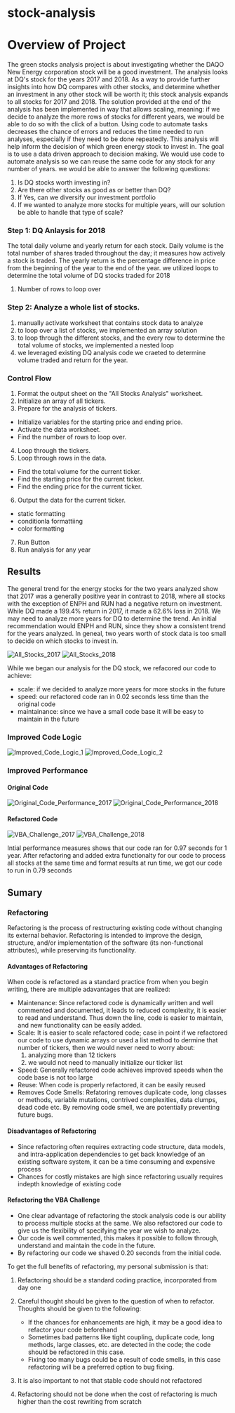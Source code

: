 # stock-analysis
# Overview of Project
The green stocks analysis project is about investigating whether the DAQO New Energy corporation stock will be a good investment. The analysis looks at DQ's stock for the years 2017 and 2018. As a way to provide further insights into how DQ compares with other stocks, and determine whether an investment in any other stock will be worth it; this stock analysis expands to all stocks for 2017 and 2018.
The solution provided at the end of the analysis has been implemented in way that allows scaling, meaning: if we decide to analyze the more rows of stocks for different years, we would be able to do so with the click of a button. Using code to automate tasks decreases the chance of errors and reduces the time needed to run analyses, especially if they need to be done repeatedly.
This analysis will help inform the decision of which green energy stock to invest in. The goal is to use a data driven approach to decision making. We would use code to automate analysis so we can reuse the same code for any stock for any number of years. we would be able to answer the following questions:
1. Is DQ stocks worth investing in?
2. Are there other stocks as good as or better than DQ?
3. If Yes, can we diversify our investment portfolio
4. If we wanted to analyze more stocks for multiple years, will our solution be able to handle that type of scale?

### Step 1: DQ Anlaysis for 2018
The total daily volume and yearly return for each stock. Daily volume is the total number of shares traded throughout the day; it measures how actively a stock is traded. The yearly return is the percentage difference in price from the beginning of the year to the end of the year.
we utilized loops to determine the total volume of DQ stocks traded for 2018
1. Number of rows to loop over

### Step 2: Analyze a whole list of stocks.
1. manually activate worksheet that contains stock data to analyze
2. to loop over a list of stocks, we implemented an array solution 
3. to loop through the different stocks, and the every row to determine the total volume of stocks, we implemented a nested loop 
4. we leveraged existing DQ analysis code we craeted to determine volume traded and return for the year.

### Control Flow
1. Format the output sheet on the "All Stocks Analysis" worksheet.
2. Initialize an array of all tickers.
3. Prepare for the analysis of tickers.
  * Initialize variables for the starting price and ending price.
  * Activate the data worksheet.
  * Find the number of rows to loop over.
4. Loop through the tickers.
5. Loop through rows in the data.
  * Find the total volume for the current ticker.
  * Find the starting price for the current ticker.
  * Find the ending price for the current ticker.
6. Output the data for the current ticker.
  * static formatting
  * conditionla formattiing
  * color formatting
7. Run Button
8. Run analysis for any year

## Results
The general trend for the energy stocks for the two years analyzed show that 2017 was a generally positive year in contrast to 2018, where all stocks with the exception of ENPH and RUN had a negative return on investment.
While DQ made a 199.4% return in 2017, it made a 62.6% loss in 2018. We may need to analyze more years for DQ to determine the trend.
An initial recommendation would ENPH and RUN, since they show a consistent trend for the years analyzed.
In geneal, two years worth of stock data is too small to decide on which stocks to invest in.

![All_Stocks_2017](https://user-images.githubusercontent.com/67847583/117246846-edef9080-ae02-11eb-8419-c34178f14cca.png)
![All_Stocks_2018](https://user-images.githubusercontent.com/67847583/117246860-f1831780-ae02-11eb-913c-5a328d4d34b8.png)

While we began our analysis for the DQ stock, we refacored our code to achieve:
  * scale: if we decided to analyze more years for more stocks in the future
  * speed: our refactored code ran in 0.02 seconds less time than the original code
  * maintainance: since we have a small code base it will be easy to maintain in the future
  
### Improved Code Logic
![Improved_Code_Logic_1](https://user-images.githubusercontent.com/67847583/117247736-73277500-ae04-11eb-9b9e-7a96cf14a0f6.png)
![Improved_Code_Logic_2](https://user-images.githubusercontent.com/67847583/117247747-77ec2900-ae04-11eb-8424-f6e7db3a3d69.png)

### Improved Performance
#### Original Code
![Original_Code_Performance_2017](https://user-images.githubusercontent.com/67847583/117377255-766c4080-ae98-11eb-8f42-2b22fb79d6e8.png)
![Original_Code_Performance_2018](https://user-images.githubusercontent.com/67847583/117377259-79ffc780-ae98-11eb-9729-e334a6a8d442.png)

#### Refactored Code
![VBA_Challenge_2017](https://user-images.githubusercontent.com/67847583/117247811-905c4380-ae04-11eb-92b8-4e555a7e8585.png)
![VBA_Challenge_2018](https://user-images.githubusercontent.com/67847583/117247816-92be9d80-ae04-11eb-81ff-f2ed4ffe2551.png)

Intial performance measures shows that our code ran for 0.97 seconds for 1 year. After refactoring and added extra functionalty for our code to process all stocks at the same time and format results at run time, we got our code to run in 0.79 seconds

## Sumary

### Refactoring

Refactoring is the process of restructuring existing code without changing its external behavior. Refactoring is intended to improve the design, structure, and/or implementation of the software (its non-functional attributes), while preserving its functionality. 

#### Advantages of Refactoring
When code is refactored as a standard practice from when you begin writing, there are multiple adavantages that are realized:
 - Maintenance: Since refactored code is dynamically written and well commented and documented, it leads to reduced complexity, it is easier to read and understand. Thus down the line, code is easier to maintain, and new functionality can be easily added. 
 - Scale: It is easier to scale refactored code; case in point if we refactored our code to use dynamic arrays or used a list method to dermine that number of tickers, then we would never need to worry about:
   1. analyzing more than 12 tickers
   2. we would not need to manually initialize our ticker list
 - Speed: Generally refactored code achieves improved speeds when the code base is not too large
 - Reuse: When code is properly refactored, it can be easily reused
 - Removes Code Smells: Refatoring removes duplicate code, long classes or methods, variable mutations, contrived complexities, data clumps, dead code etc. By removing code smell, we are potentially preventing future bugs.
#### Disadvantages of Refactoring
- Since refactoring often requires extracting code structure, data models, and intra-application dependencies to get back knowledge of an existing software system, it can be a time consuming and expensive process
- Chances for costly mistakes are high since refactoring usually requires indepth knowledge of existing code

#### Refactoring the VBA Challenge
- One clear advantage of refactoring the stock analysis code is our ability to process multiple stocks at the same. We also refactored our code to give us the flexibility of specifying the year we wish to analyze.
- Our code is well commented, this makes it possible to follow through, understand and maintain the code in the future.
- By refactoring our code we shaved 0.20 seconds from the initial code.

To get the full benefits of refactoring, my personal submission is that:
1. Refactoring should be a standard coding practice, incorporated from day one
2. Careful thought should be given to the question of when to refactor. Thoughts should be given to the following:
   - If the chances for enhancements are high, it may be a good idea to refactor your code beforehand
   - Sometimes bad patterns like tight coupling, duplicate code, long methods, large classes, etc. are detected in the code; the code should be refactored in this case.
   - Fixing too many bugs could be a result of code smells, in this case refactoring will be a preferred option to bug fixing.

3. It is also important to not that stable code should not refactored
4. Refactoring should not be done when the cost of refactoring is much higher than the cost rewriting from scratch  
